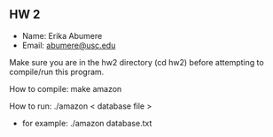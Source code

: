 ## HW 2

 - Name: Erika Abumere
 - Email: abumere@usc.edu

Make sure you are in the hw2 directory (cd hw2) before attempting to compile/run this program.

 How to compile:   make amazon

How to run: ./amazon < database file > 
- for example: ./amazon database.txt




